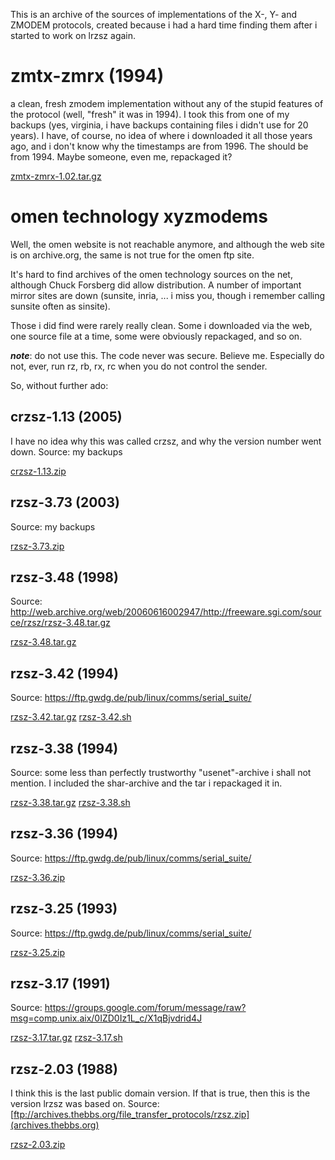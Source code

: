 This is an archive of the sources of implementations of the X-, Y- and ZMODEM 
protocols, created because i had a hard time finding them after i started to
work on lrzsz again.

# zmtx-zmrx (1994)
a clean, fresh zmodem implementation without any of the stupid features
of the protocol (well, "fresh" it was in 1994).
I took this from one of my backups (yes, virginia, i have backups containing
files i didn't use for 20 years). I have, of course, no idea of where i
downloaded it all those years ago, and i don't know why the timestamps are
from 1996. The should be from 1994. Maybe someone, even me, repackaged it?

[zmtx-zmrx-1.02.tar.gz](zmtx-zmrx-1.02.tar.gz)

# omen technology xyzmodems
Well, the omen website is not reachable anymore, and although the web site
is on archive.org, the same is not true for the omen ftp site.

It's hard to find archives of the omen technology sources on the net, 
although Chuck Forsberg did allow distribution. A number of important 
mirror sites are down (sunsite, inria, ... i miss you, though i remember
calling sunsite often as sinsite).

Those i did find were rarely really clean. Some i downloaded via the web, 
one source file at a time, some were obviously repackaged, and so on.

***note***: do not use this. The code never was secure. Believe me. 
Especially do not, ever, run rz, rb, rx, rc when you do not control the sender.

So, without further ado:

## crzsz-1.13 (2005)
I have no idea why this was called crzsz, and why the version number went down.
Source: my backups

[crzsz-1.13.zip](crzsz-1.13.zip) 

## rzsz-3.73 (2003)
Source: my backups

[rzsz-3.73.zip](rzsz-3.73.zip) 

## rzsz-3.48 (1998)
Source: http://web.archive.org/web/20060616002947/http://freeware.sgi.com/source/rzsz/rzsz-3.48.tar.gz

[rzsz-3.48.tar.gz](rzsz-3.48.tar.gz)

## rzsz-3.42 (1994)
Source: https://ftp.gwdg.de/pub/linux/comms/serial_suite/

[rzsz-3.42.tar.gz](rzsz-3.42.tar.gz) 
[rzsz-3.42.sh](rzsz-3.42.sh) 

## rzsz-3.38 (1994)
Source: some less than perfectly trustworthy "usenet"-archive i shall not mention. I included the shar-archive and the tar i repackaged it in.

[rzsz-3.38.tar.gz](rzsz-3.38.tar.gz) 
[rzsz-3.38.sh](rzsz-3.38.sh) 

## rzsz-3.36 (1994)
Source: https://ftp.gwdg.de/pub/linux/comms/serial_suite/

[rzsz-3.36.zip](rzsz-3.36.zip) 

## rzsz-3.25 (1993)
Source: https://ftp.gwdg.de/pub/linux/comms/serial_suite/

[rzsz-3.25.zip](rzsz-3.25.zip) 

## rzsz-3.17 (1991)
Source: https://groups.google.com/forum/message/raw?msg=comp.unix.aix/0IZD0Iz1L_c/X1qBjvdrid4J

[rzsz-3.17.tar.gz](rzsz-3.25.tar.gz) 
[rzsz-3.17.sh](rzsz-3.25.sh) 

## rzsz-2.03 (1988)
I think this is the last public domain version. If that is true, then this
is the version lrzsz was based on.
Source: [ftp://archives.thebbs.org/file_transfer_protocols/rzsz.zip](archives.thebbs.org)

[rzsz-2.03.zip](rzsz-2.03.zip) 

